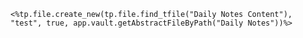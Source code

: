	<%tp.file.create_new(tp.file.find_tfile("Daily Notes Content"), "test", true, app.vault.getAbstractFileByPath("Daily Notes"))%>